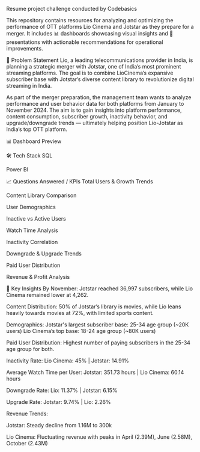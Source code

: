 Resume project challenge conducted by Codebasics

This repository contains resources for analyzing and optimizing the performance of OTT platforms Lio Cinema and Jotstar as they prepare for a merger.
It includes 📊 dashboards showcasing visual insights and 📑 presentations with actionable recommendations for operational improvements.

📌 Problem Statement
Lio, a leading telecommunications provider in India, is planning a strategic merger with Jotstar, one of India’s most prominent streaming platforms.
The goal is to combine LioCinema’s expansive subscriber base with Jotstar’s diverse content library to revolutionize digital streaming in India.

As part of the merger preparation, the management team wants to analyze performance and user behavior data for both platforms from January to November 2024.
The aim is to gain insights into platform performance, content consumption, subscriber growth, inactivity behavior, and upgrade/downgrade trends — ultimately helping position Lio-Jotstar as India’s top OTT platform.

📊 Dashboard Preview

🛠️ Tech Stack
SQL

Power BI

📈 Questions Answered / KPIs
Total Users & Growth Trends

Content Library Comparison

User Demographics

Inactive vs Active Users

Watch Time Analysis

Inactivity Correlation

Downgrade & Upgrade Trends

Paid User Distribution

Revenue & Profit Analysis

📌 Key Insights
By November:
Jotstar reached 36,997 subscribers, while Lio Cinema remained lower at 4,262.

Content Distribution:
50% of Jotstar’s library is movies, while Lio leans heavily towards movies at 72%, with limited sports content.

Demographics:
Jotstar's largest subscriber base: 25-34 age group (~20K users)
Lio Cinema’s top base: 18-24 age group (~80K users)

Paid User Distribution:
Highest number of paying subscribers in the 25-34 age group for both.

Inactivity Rate:
Lio Cinema: 45% | Jotstar: 14.91%

Average Watch Time per User:
Jotstar: 351.73 hours | Lio Cinema: 60.14 hours

Downgrade Rate:
Lio: 11.37% | Jotstar: 6.15%

Upgrade Rate:
Jotstar: 9.74% | Lio: 2.26%

Revenue Trends:

Jotstar: Steady decline from 1.16M to 300k

Lio Cinema: Fluctuating revenue with peaks in April (2.39M), June (2.58M), October (2.43M)

